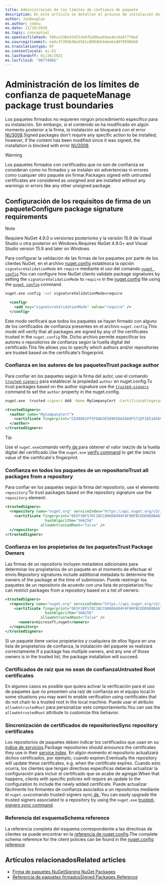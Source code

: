 ```yaml
---
title: Administración de los límites de confianza de paquete
description: En este artículo se detallan el proceso de instalación de paquetes NuGet firmados y las opciones de configuración de la confianza en la firma de los paquetes.
author: JonDouglas
ms.author: jodou
ms.date: 11/29/2018
ms.topic: conceptual
ms.openlocfilehash: 596ce330e434253e6fb200aa59ae4e14d47779ed
ms.sourcegitcommit: ee6c3f203648a5561c809db54ebeb1d0f0598b68
ms.translationtype: HT
ms.contentlocale: es-ES
ms.lasthandoff: 01/26/2021
ms.locfileid: "98774802"
---
```

# <a name="manage-package-trust-boundaries"></a><span data-ttu-id="22999-103">Administración de los límites de confianza de paquete</span><span class="sxs-lookup"><span data-stu-id="22999-103">Manage package trust boundaries</span></span>

<span data-ttu-id="22999-104">Los paquetes firmados no requieren ningún procedimiento específico para su instalación. Sin embargo, si el contenido se ha modificado en algún momento posterior a la firma, la instalación se bloqueará con el error [NU3008](../reference/errors-and-warnings/NU3008.md).</span><span class="sxs-lookup"><span data-stu-id="22999-104">Signed packages don't require any specific action to be installed; however, if the content has been modified since it was signed, the installation is blocked with error [NU3008](../reference/errors-and-warnings/NU3008.md).</span></span>

> [!Warning]
> <span data-ttu-id="22999-105">Los paquetes firmados con certificados que no son de confianza se consideran como no firmados y se instalan sin advertencias ni errores como cualquier otro paquete sin firmar.</span><span class="sxs-lookup"><span data-stu-id="22999-105">Packages signed with untrusted certificates are considered as unsigned and are installed without any warnings or errors like any other unsigned package.</span></span>

## <a name="configure-package-signature-requirements"></a><span data-ttu-id="22999-106">Configuración de los requisitos de firma de un paquete</span><span class="sxs-lookup"><span data-stu-id="22999-106">Configure package signature requirements</span></span>

> [!Note]
> <span data-ttu-id="22999-107">Requiere NuGet 4.9.0 o versiones posteriores y la versión 15.9 de Visual Studio u otra posterior en Windows.</span><span class="sxs-lookup"><span data-stu-id="22999-107">Requires NuGet 4.9.0+ and Visual Studio version 15.9 and later on Windows</span></span>

<span data-ttu-id="22999-108">Para configurar la validación de las firmas de los paquetes por parte de los clientes NuGet, en el archivo [nuget.config](../reference/nuget-config-file.md) establezca la opción `signatureValidationMode` en `require` mediante el uso del comando [`nuget config`](../reference/cli-reference/cli-ref-config.md).</span><span class="sxs-lookup"><span data-stu-id="22999-108">You can configure how NuGet clients validate package signatures by setting the `signatureValidationMode` to `require` in the [nuget.config](../reference/nuget-config-file.md) file using the [`nuget config`](../reference/cli-reference/cli-ref-config.md) command.</span></span>

```cmd
nuget.exe config -set signatureValidationMode=require
```

```xml
  <config>
    <add key="signatureValidationMode" value="require" />
  </config>
```

<span data-ttu-id="22999-109">Este modo verificará que todos los paquetes se hayan firmado con alguno de los certificados de confianza presentes en el archivo `nuget.config`.</span><span class="sxs-lookup"><span data-stu-id="22999-109">This mode will verify that all packages are signed by any of the certificates trusted in the `nuget.config` file.</span></span> <span data-ttu-id="22999-110">Dicho archivo permite especificar los autores o repositorios de confianza según la huella digital del certificado.</span><span class="sxs-lookup"><span data-stu-id="22999-110">This file allows you to specify which authors and/or repositories are trusted based on the certificate's fingerprint.</span></span>

### <a name="trust-package-author"></a><span data-ttu-id="22999-111">Confianza en los autores de los paquetes</span><span class="sxs-lookup"><span data-stu-id="22999-111">Trust package author</span></span>

<span data-ttu-id="22999-112">Para confiar en los paquetes según la firma del autor, use el comando [`trusted-signers`](../reference/cli-reference/cli-ref-trusted-signers.md) para establecer la propiedad `author` en nuget.config.</span><span class="sxs-lookup"><span data-stu-id="22999-112">To trust packages based on the author signature use the [`trusted-signers`](../reference/cli-reference/cli-ref-trusted-signers.md) command to set the `author` property in the nuget.config.</span></span>

```cmd
nuget.exe  trusted-signers Add -Name MyCompanyCert -CertificateFingerprint CE40881FF5F0AD3E58965DA20A9F571EF1651A56933748E1BF1C99E537C4E039 -FingerprintAlgorithm SHA256
```

```xml
<trustedSigners>
  <author name="MyCompanyCert">
    <certificate fingerprint="CE40881FF5F0AD3E58965DA20A9F571EF1651A56933748E1BF1C99E537C4E039" hashAlgorithm="SHA256" allowUntrustedRoot="false" />
  </author>
</trustedSigners>
```

>[!TIP]
><span data-ttu-id="22999-113">Use el `nuget.exe`comando verify[ de ](../reference/cli-reference/cli-ref-verify.md) para obtener el valor `SHA256` de la huella digital del certificado.</span><span class="sxs-lookup"><span data-stu-id="22999-113">Use the `nuget.exe` [verify command](../reference/cli-reference/cli-ref-verify.md) to get the `SHA256` value of the certificate's fingerprint.</span></span>


### <a name="trust-all-packages-from-a-repository"></a><span data-ttu-id="22999-114">Confianza en todos los paquetes de un repositorio</span><span class="sxs-lookup"><span data-stu-id="22999-114">Trust all packages from a repository</span></span>

<span data-ttu-id="22999-115">Para confiar en los paquetes según la firma del repositorio, use el elemento `repository`:</span><span class="sxs-lookup"><span data-stu-id="22999-115">To trust packages based on the repository signature use the `repository` element:</span></span>

```xml
<trustedSigners>  
  <repository name="nuget.org" serviceIndex="https://api.nuget.org/v3/index.json">
    <certificate fingerprint="0E5F38F57DC1BCC806D8494F4F90FBCEDD988B4676070...." 
                  hashAlgorithm="SHA256" 
                allowUntrustedRoot="false" />
  </repository>
</trustedSigners>
```

### <a name="trust-package-owners"></a><span data-ttu-id="22999-116">Confianza en los propietarios de los paquetes</span><span class="sxs-lookup"><span data-stu-id="22999-116">Trust Package Owners</span></span>

<span data-ttu-id="22999-117">Las firmas de un repositorio incluyen metadatos adicionales para determinar los propietarios de un paquete en el momento de efectuar el envío.</span><span class="sxs-lookup"><span data-stu-id="22999-117">Repository signatures include additional metadata to determine the owners of the package at the time of submission.</span></span> <span data-ttu-id="22999-118">Puede restringir los paquetes de un repositorio de acuerdo con una lista de propietarios:</span><span class="sxs-lookup"><span data-stu-id="22999-118">You can restrict packages from a repository based on a list of owners:</span></span>

```xml
<trustedSigners>  
  <repository name="nuget.org" serviceIndex="https://api.nuget.org/v3/index.json">
    <certificate fingerprint="0E5F38F57DC1BCC806D8494F4F90FBCEDD988B4676070...." 
                  hashAlgorithm="SHA256" 
                allowUntrustedRoot="false" />
      <owners>microsoft;nuget</owners>
  </repository>
</trustedSigners>
```

<span data-ttu-id="22999-119">Si un paquete tiene varios propietarios y cualquiera de ellos figura en una lista de propietarios de confianza, la instalación del paquete se realizará correctamente.</span><span class="sxs-lookup"><span data-stu-id="22999-119">If a package has multiple owners, and any one of those owners is in the trusted list, the package installation will succeed.</span></span>

### <a name="untrusted-root-certificates"></a><span data-ttu-id="22999-120">Certificados de raíz que no sean de confianza</span><span class="sxs-lookup"><span data-stu-id="22999-120">Untrusted Root certificates</span></span>

<span data-ttu-id="22999-121">En algunos casos es posible que quiera activar la verificación para el uso de paquetes que no presenten una raíz de confianza en el equipo local.</span><span class="sxs-lookup"><span data-stu-id="22999-121">In some situations you may want to enable verification using certificates that do not chain to a trusted root in the local machine.</span></span> <span data-ttu-id="22999-122">Puede usar el atributo `allowUntrustedRoot` para personalizar este comportamiento.</span><span class="sxs-lookup"><span data-stu-id="22999-122">You can use the `allowUntrustedRoot` attribute to customize this behavior.</span></span>

### <a name="sync-repository-certificates"></a><span data-ttu-id="22999-123">Sincronización de certificados de repositorios</span><span class="sxs-lookup"><span data-stu-id="22999-123">Sync repository certificates</span></span>

<span data-ttu-id="22999-124">Los repositorios de paquetes deben indicar los certificados que usan en su [índice de servicios](../api/service-index.md).</span><span class="sxs-lookup"><span data-stu-id="22999-124">Package repositories should announce the certificates they use in their [service index](../api/service-index.md).</span></span> <span data-ttu-id="22999-125">En algún momento el repositorio actualizará dichos certificados, por ejemplo, cuando expiren.</span><span class="sxs-lookup"><span data-stu-id="22999-125">Eventually the repository will update these certificates, e.g. when the certificate expires.</span></span> <span data-ttu-id="22999-126">Cuando esto ocurra, los clientes que tengan directivas específicas deberán actualizar la configuración para incluir el certificado que se acabe de agregar.</span><span class="sxs-lookup"><span data-stu-id="22999-126">When that happens, clients with specific policies will require an update to the configuration to include the newly added certificate.</span></span> <span data-ttu-id="22999-127">Puede actualizar fácilmente los firmantes de confianza asociados a un repositorios mediante el `nuget.exe`comando trusted-signers sync[ de ](../reference/cli-reference/cli-ref-trusted-signers.md#nuget-trusted-signers-sync--name-name).</span><span class="sxs-lookup"><span data-stu-id="22999-127">You can easily upgrade the trusted signers associated to a repository by using the `nuget.exe` [trusted-signers sync command](../reference/cli-reference/cli-ref-trusted-signers.md#nuget-trusted-signers-sync--name-name).</span></span>

### <a name="schema-reference"></a><span data-ttu-id="22999-128">Referencia del esquema</span><span class="sxs-lookup"><span data-stu-id="22999-128">Schema reference</span></span>

<span data-ttu-id="22999-129">La referencia completa del esquema correspondiente a las directivas de clientes se puede encontrar en la [referencia de nuget.config](../reference/nuget-config-file.md#trustedsigners-section).</span><span class="sxs-lookup"><span data-stu-id="22999-129">The complete schema reference for the client policies can be found in the [nuget.config reference](../reference/nuget-config-file.md#trustedsigners-section)</span></span>

## <a name="related-articles"></a><span data-ttu-id="22999-130">Artículos relacionados</span><span class="sxs-lookup"><span data-stu-id="22999-130">Related articles</span></span>

- [<span data-ttu-id="22999-131">Firma de paquetes NuGet</span><span class="sxs-lookup"><span data-stu-id="22999-131">Signing NuGet Packages</span></span>](../create-packages/Sign-a-Package.md)
- [<span data-ttu-id="22999-132">Referencia de paquetes firmados</span><span class="sxs-lookup"><span data-stu-id="22999-132">Signed Packages Reference</span></span>](../reference/Signed-Packages-Reference.md)
